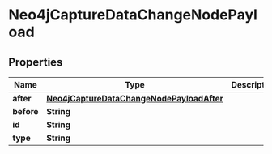 

# Neo4jCaptureDataChangeNodePayload


## Properties

| Name | Type | Description | Notes |
|------------ | ------------- | ------------- | -------------|
|**after** | [**Neo4jCaptureDataChangeNodePayloadAfter**](Neo4jCaptureDataChangeNodePayloadAfter.md) |  |  |
|**before** | **String** |  |  |
|**id** | **String** |  |  |
|**type** | **String** |  |  |



